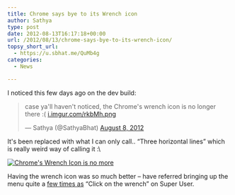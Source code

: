 ```yaml
---
title: Chrome says bye to its Wrench icon
author: Sathya
type: post
date: 2012-08-13T16:17:18+00:00
url: /2012/08/13/chrome-says-bye-to-its-wrench-icon/
topsy_short_url:
  - https://u.sbhat.me/QuMb4g
categories:
  - News

---
```

I noticed this few days ago on the dev build:

<blockquote class="twitter-tweet">
  <p>
    case ya'll haven't noticed, the Chrome's wrench icon is no longer there :( <a title="https://i.imgur.com/rkbMh.png" href="https://t.co/jw2gky5V">i.imgur.com/rkbMh.png</a>
  </p>
  
  <p>
    — Sathya (@SathyaBhat) <a href="https://twitter.com/SathyaBhat/status/233271995033350144" data-datetime="2012-08-08T18:42:32+00:00">August 8, 2012</a>
  </p>
</blockquote>

It's been replaced with what I can only call.. &#8220;Three horizontal lines&#8221; which is really weird way of calling it :\

[<img class="alignnone" title="Chrome's Wrench Icon is no more" src="https://i.imgur.com/rkbMh.png" alt="Chrome's Wrench Icon is no more"   />][1]
  
Having the wrench icon was so much better &#8211; have referred bringing up the menu quite a <a href="https://superuser.com/search?q=user%3Ame+wrench" target="_blank">few times as</a> &#8220;Click on the wrench&#8221; on Super User.

 [1]: https://i.imgur.com/rkbMh.png
